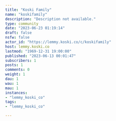 ```yaml
---
title: "Koski Family" 
name: "koskifamily"
description: "Description not available."
type: community
date: "2023-06-23 01:19:14"
draft: false
nsfw: false
actor_id: "https://lemmy.koski.co/c/koskifamily"
host: lemmy.koski.co
lastmod: "1969-12-31 19:00:00"
published: "2023-06-13 00:01:47"
subscribers: 1
posts: 1
comments: 0
weight: 1
dau: 1
wau: 1
mau: 1
instances:
- "lemmy_koski_co"
tags: 
- "lemmy_koski_co"

---
```

